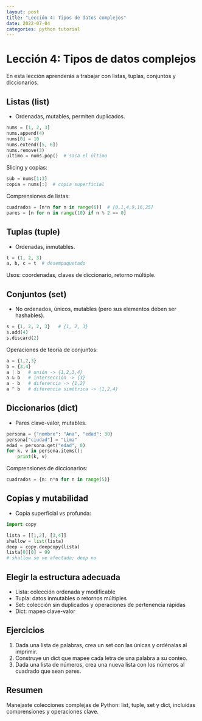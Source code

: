```yaml
---
layout: post
title: "Lección 4: Tipos de datos complejos"
date: 2022-07-04
categories: python tutorial
---
```


# Lección 4: Tipos de datos complejos

En esta lección aprenderás a trabajar con listas, tuplas, conjuntos y diccionarios.

## Listas (list)

- Ordenadas, mutables, permiten duplicados.

```python
nums = [1, 2, 3]
nums.append(4)
nums[0] = 10
nums.extend([5, 6])
nums.remove(3)
ultimo = nums.pop()  # saca el último
```

Slicing y copias:

```python
sub = nums[1:3]
copia = nums[:]  # copia superficial
```

Comprensiones de listas:

```python
cuadrados = [n*n for n in range(6)]  # [0,1,4,9,16,25]
pares = [n for n in range(10) if n % 2 == 0]
```

## Tuplas (tuple)

- Ordenadas, inmutables.

```python
t = (1, 2, 3)
a, b, c = t  # desempaquetado
```

Usos: coordenadas, claves de diccionario, retorno múltiple.

## Conjuntos (set)

- No ordenados, únicos, mutables (pero sus elementos deben ser hashables).

```python
s = {1, 2, 2, 3}   # {1, 2, 3}
s.add(4)
s.discard(2)
```

Operaciones de teoría de conjuntos:

```python
a = {1,2,3}
b = {3,4}
a | b   # unión -> {1,2,3,4}
a & b   # intersección -> {3}
a - b   # diferencia -> {1,2}
a ^ b   # diferencia simétrica -> {1,2,4}
```

## Diccionarios (dict)

- Pares clave-valor, mutables.

```python
persona = {"nombre": "Ana", "edad": 30}
persona["ciudad"] = "Lima"
edad = persona.get("edad", 0)
for k, v in persona.items():
    print(k, v)
```

Comprensiones de diccionarios:

```python
cuadrados = {n: n*n for n in range(5)}
```

## Copias y mutabilidad

- Copia superficial vs profunda:

```python
import copy

lista = [[1,2], [3,4]]
shallow = list(lista)
deep = copy.deepcopy(lista)
lista[0][0] = 99
# shallow se ve afectada; deep no
```

## Elegir la estructura adecuada

- Lista: colección ordenada y modificable
- Tupla: datos inmutables o retornos múltiples
- Set: colección sin duplicados y operaciones de pertenencia rápidas
- Dict: mapeo clave-valor

## Ejercicios

1. Dada una lista de palabras, crea un set con las únicas y ordénalas al imprimir.
2. Construye un dict que mapee cada letra de una palabra a su conteo.
3. Dada una lista de números, crea una nueva lista con los números al cuadrado que sean pares.

## Resumen

Manejaste colecciones complejas de Python: list, tuple, set y dict, incluidas comprensiones y operaciones clave.
